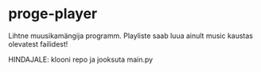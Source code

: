 # proge-player
Lihtne muusikamängija programm.
Playliste saab luua ainult music kaustas olevatest failidest!

HINDAJALE:
klooni repo ja jooksuta main.py
